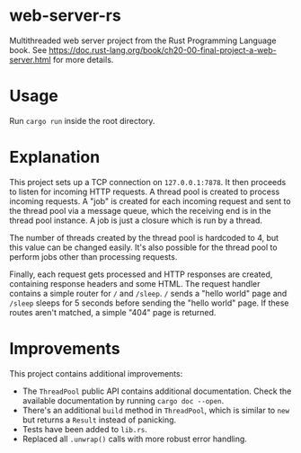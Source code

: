 # web-server-rs
Multithreaded web server project from the Rust Programming Language book. See https://doc.rust-lang.org/book/ch20-00-final-project-a-web-server.html for more details.

# Usage
Run `cargo run` inside the root directory.

# Explanation
This project sets up a TCP connection on `127.0.0.1:7878`. It then proceeds to listen for incoming HTTP requests.
A thread pool is created to process incoming requests. A "job" is created for each incoming request and sent to the thread pool via a message queue,
which the receiving end is in the thread pool instance. A job is just a closure which is run by a thread.

The number of threads created by the thread pool is hardcoded to 4, but this value can be changed easily. It's also possible for the thread pool to perform jobs other than processing requests.

Finally, each request gets processed and HTTP responses are created, containing response headers and some HTML. The request handler contains a simple router for `/` and `/sleep`. `/` sends a "hello world" page and `/sleep` sleeps for 5 seconds before sending the "hello world" page. If these routes aren't matched, a simple "404" page is returned.

# Improvements
This project contains additional improvements:
- The `ThreadPool` public API contains additional documentation. Check the available documentation by running `cargo doc --open`.
- There's an additional `build` method in `ThreadPool`, which is similar to `new` but returns a `Result` instead of panicking.
- Tests have been added to `lib.rs`.
- Replaced all `.unwrap()` calls with more robust error handling.
